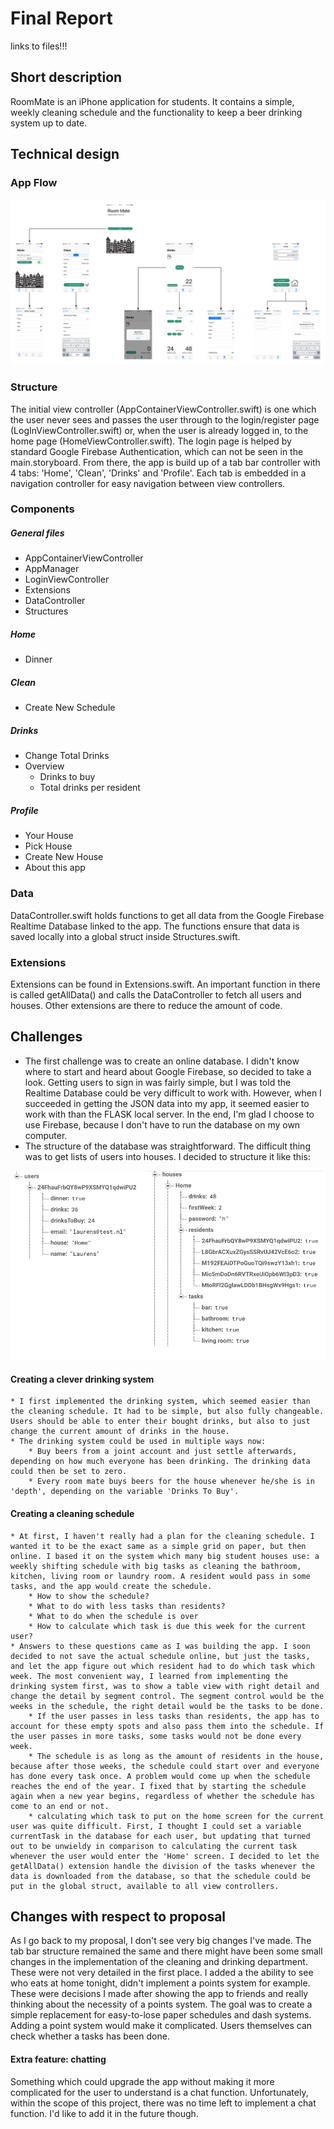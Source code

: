 # Final Report

links to files!!!

## Short description
RoomMate is an iPhone application for students. It contains a simple, weekly cleaning schedule and the functionality to keep a beer drinking system up to date.

## Technical design

### App Flow
![flow](/docs/flow.png)

### Structure
The initial view controller (AppContainerViewController.swift) is one which the user never sees and passes the user through to the login/register page (LogInViewController.swift) or, when the user is already logged in, to the home page (HomeViewController.swift). The login page is helped by standard Google Firebase Authentication, which can not be seen in the main.storyboard. From there, the app is build up of a tab bar controller with 4 tabs: 'Home', 'Clean', 'Drinks' and 'Profile'. Each tab is embedded in a navigation controller for easy navigation between view controllers.

### Components

##### General files
* AppContainerViewController
* AppManager
* LoginViewController
* Extensions
* DataController
* Structures

##### Home
* Dinner

##### Clean
* Create New Schedule

##### Drinks
* Change Total Drinks
* Overview
    * Drinks to buy
    * Total drinks per resident

##### Profile
* Your House
* Pick House
* Create New House
* About this app


### Data
DataController.swift holds functions to get all data from the Google Firebase Realtime Database linked to the app. The functions ensure that data is saved locally into a global struct inside Structures.swift.  


### Extensions
Extensions can be found in Extensions.swift. An important function in there is called getAllData() and calls the DataController to fetch all users and houses. Other extensions are there to reduce the amount of code.


## Challenges
* The first challenge was to create an online database. I didn't know where to start and heard about Google Firebase, so decided to take a look. Getting users to sign in was fairly simple, but I was told the Realtime Database could be very difficult to work with. However, when I succeeded in getting the JSON data into my app, it seemed easier to work with than the FLASK local server. In the end, I'm glad I choose to use Firebase, because I don't have to run the database on my own computer.
* The structure of the database was straightforward. The difficult thing was to get lists of users into houses. I decided to structure it like this:

![datastructure](/docs/datastructure.png)


#### Creating a clever drinking system
    * I first implemented the drinking system, which seemed easier than the cleaning schedule. It had to be simple, but also fully changeable. Users should be able to enter their bought drinks, but also to just change the current amount of drinks in the house.
    * The drinking system could be used in multiple ways now:
        * Buy beers from a joint account and just settle afterwards, depending on how much everyone has been drinking. The drinking data could then be set to zero.
        * Every room mate buys beers for the house whenever he/she is in 'depth', depending on the variable 'Drinks To Buy'.

#### Creating a cleaning schedule
    * At first, I haven't really had a plan for the cleaning schedule. I wanted it to be the exact same as a simple grid on paper, but then online. I based it on the system which many big student houses use: a weekly shifting schedule with big tasks as cleaning the bathroom, kitchen, living room or laundry room. A resident would pass in some tasks, and the app would create the schedule.
        * How to show the schedule?
        * What to do with less tasks than residents?
        * What to do when the schedule is over
        * How to calculate which task is due this week for the current user?
    * Answers to these questions came as I was building the app. I soon decided to not save the actual schedule online, but just the tasks, and let the app figure out which resident had to do which task which week. The most convenient way, I learned from implementing the drinking system first, was to show a table view with right detail and change the detail by segment control. The segment control would be the weeks in the schedule, the right detail would be the tasks to be done.
        * If the user passes in less tasks than residents, the app has to account for these empty spots and also pass them into the schedule. If the user passes in more tasks, some tasks would not be done every week.
        * The schedule is as long as the amount of residents in the house, because after those weeks, the schedule could start over and everyone has done every task once. A problem would come up when the schedule reaches the end of the year. I fixed that by starting the schedule again when a new year begins, regardless of whether the schedule has come to an end or not.
        * calculating which task to put on the home screen for the current user was quite difficult. First, I thought I could set a variable currentTask in the database for each user, but updating that turned out to be unwieldy in comparison to calculating the current task whenever the user would enter the 'Home' screen. I decided to let the getAllData() extension handle the division of the tasks whenever the data is downloaded from the database, so that the schedule could be put in the global struct, available to all view controllers.


## Changes with respect to proposal
As I go back to my proposal, I don't see very big changes I've made. The tab bar structure remained the same and there might have been some small changes in the implementation of the cleaning and drinking department. These were not very detailed in the first place. I added a the ability to see who eats at home tonight, didn't implement a points system for example. These were decisions I made after showing the app to friends and really thinking about the necessity of a points system. The goal was to create a simple replacement for easy-to-lose paper schedules and dash systems. Adding a point system would make it complicated. Users themselves can check whether a tasks has been done.

#### Extra feature: chatting
Something which could upgrade the app without making it more complicated for the user to understand is a chat function. Unfortunately, within the scope of this project, there was no time left to implement a chat function. I'd like to add it in the future though.



